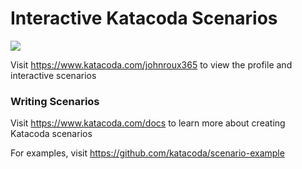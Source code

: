 # Interactive Katacoda Scenarios

[![](http://shields.katacoda.com/katacoda/johnroux365/count.svg)](https://www.katacoda.com/johnroux365 "Get your profile on Katacoda.com")

Visit https://www.katacoda.com/johnroux365 to view the profile and interactive scenarios

### Writing Scenarios
Visit https://www.katacoda.com/docs to learn more about creating Katacoda scenarios

For examples, visit https://github.com/katacoda/scenario-example
